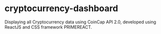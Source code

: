 # cryptocurrency-dashboard
Displaying all Cryptocurrency data using CoinCap API 2.0, developed using ReactJS and CSS framework PRIMEREACT.
